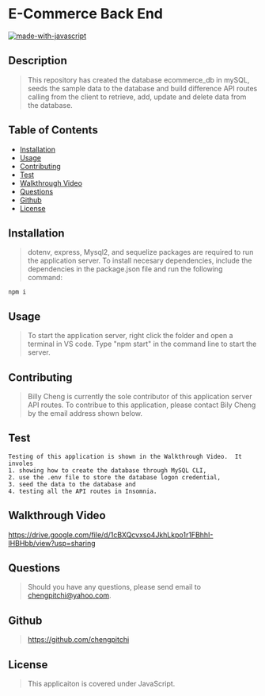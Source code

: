 # E-Commerce Back End

  [![made-with-javascript](https://img.shields.io/badge/Made%20with-JavaScript-1f425f.svg)](https://www.javascript.com)

  ## Description 
  > This repository has created the database ecommerce_db in mySQL, seeds the sample data to the database and build difference API routes calling from the client to retrieve, add, update and delete data from the database.  
  

  ## Table of Contents
  
  * [Installation](#installation)
  * [Usage](#usage)
  * [Contributing](#contributing)
  * [Test](#test)
  * [Walkthrough Video](#walkthrough-video)
  * [Questions](#questions)
  * [Github](#github)
  * [License](#license)
  

  ## Installation
  > dotenv, express, Mysql2, and sequelize packages are required to run the application server.  To install necesary dependencies, include the dependencies in the package.json file and run the following command:
  
  ```
  npm i
  ```
  

  ## Usage
  > To start the application server, right click the folder and open a terminal in VS code.  Type "npm start" in the command line to start the server. 
  

  ## Contributing
  > Billy Cheng is currently the sole contributor of this application server API routes. To contribue to this application, please contact Bily Cheng by the email address shown below.
  

  ## Test 
  
  ```
  Testing of this application is shown in the Walkthrough Video.  It involes 
  1. showing how to create the database through MySQL CLI, 
  2. use the .env file to store the database logon credential, 
  3. seed the data to the database and 
  4. testing all the API routes in Insomnia. 
  ```

  ## Walkthrough Video
  
  https://drive.google.com/file/d/1cBXQcvxso4JkhLkpo1r1FBhhI-lHBHbb/view?usp=sharing
  

  ## Questions
  > Should you have any questions, please send email to chengpitchi@yahoo.com. 
  

  ## Github
  > https://github.com/chengpitchi
  
  
  ## License 
  > This applicaiton is covered under JavaScript.